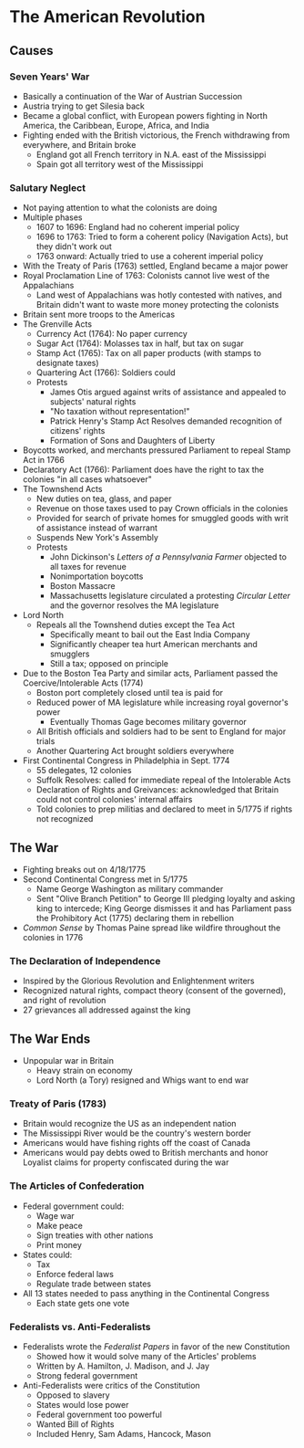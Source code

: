 # The American Revolution
## Causes
### Seven Years' War
* Basically a continuation of the War of Austrian Succession
* Austria trying to get Silesia back
* Became a global conflict, with European powers fighting in North America, the Caribbean, Europe, Africa, and India
* Fighting ended with the British victorious, the French withdrawing from everywhere, and Britain broke
  * England got all French territory in N.A. east of the Mississippi
  * Spain got all territory west of the Mississippi
### Salutary Neglect
* Not paying attention to what the colonists are doing
* Multiple phases
  * 1607 to 1696: England had no coherent imperial policy
  * 1696 to 1763: Tried to form a coherent policy (Navigation Acts), but they didn't work out
  * 1763 onward: Actually tried to use a coherent imperial policy
* With the Treaty of Paris (1763) settled, England became a major power
* Royal Proclamation Line of 1763: Colonists cannot live west of the Appalachians
  * Land west of Appalachians was hotly contested with natives, and Britain didn't want to waste more money protecting the colonists
* Britain sent more troops to the Americas
* The Grenville Acts
  * Currency Act (1764): No paper currency
  * Sugar Act (1764): Molasses tax in half, but tax on sugar
  * Stamp Act (1765): Tax on all paper products (with stamps to designate taxes)
  * Quartering Act (1766): Soldiers could 
  * Protests
    * James Otis argued against writs of assistance and appealed to subjects' natural rights
    * "No taxation without representation!"
    * Patrick Henry's Stamp Act Resolves demanded recognition of citizens' rights
    * Formation of Sons and Daughters of Liberty
* Boycotts worked, and merchants pressured Parliament to repeal Stamp Act in 1766
* Declaratory Act (1766): Parliament does have the right to tax the colonies "in all cases whatsoever"
* The Townshend Acts
  * New duties on tea, glass, and paper
  * Revenue on those taxes used to pay Crown officials in the colonies
  * Provided for search of private homes for smuggled goods with writ of assistance instead of warrant
  * Suspends New York's Assembly
  * Protests
    * John Dickinson's *Letters of a Pennsylvania Farmer* objected to all taxes for revenue
    * Nonimportation boycotts
    * Boston Massacre
    * Massachusetts legislature circulated a protesting *Circular Letter* and the governor resolves the MA legislature
* Lord North
  * Repeals all the Townshend duties except the Tea Act
    * Specifically meant to bail out the East India Company
    * Significantly cheaper tea hurt American merchants and smugglers
    * Still a tax; opposed on principle
* Due to the Boston Tea Party and similar acts, Parliament passed the Coercive/Intolerable Acts (1774)
  * Boston port completely closed until tea is paid for
  * Reduced power of MA legislature while increasing royal governor's power
    * Eventually Thomas Gage becomes military governor
  * All British officials and soldiers had to be sent to England for major trials
  * Another Quartering Act brought soldiers everywhere
* First Continental Congress in Philadelphia in Sept. 1774
  * 55 delegates, 12 colonies
  * Suffolk Resolves: called for immediate repeal of the Intolerable Acts
  * Declaration of Rights and Greivances: acknowledged that Britain could not control colonies' internal affairs
  * Told colonies to prep militias and declared to meet in 5/1775 if rights not recognized
## The War
* Fighting breaks out on 4/18/1775
* Second Continental Congress met in 5/1775
  * Name George Washington as military commander
  * Sent "Olive Branch Petition" to George III pledging loyalty and asking king to intercede; King George dismisses it and has Parliament pass the Prohibitory Act (1775) declaring them in rebellion
* *Common Sense* by Thomas Paine spread like wildfire throughout the colonies in 1776
### The Declaration of Independence
* Inspired by the Glorious Revolution and Enlightenment writers
* Recognized natural rights, compact theory (consent of the governed), and right of revolution
* 27 grievances all addressed against the king
## The War Ends
* Unpopular war in Britain
  * Heavy strain on economy
  * Lord North (a Tory) resigned and Whigs want to end war
### Treaty of Paris (1783)
* Britain would recognize the US as an independent nation
* The Mississippi River would be the country's western border
* Americans would have fishing rights off the coast of Canada
* Americans would pay debts owed to British merchants and honor Loyalist claims for property confiscated during the war
### The Articles of Confederation
* Federal government could:
  * Wage war
  * Make peace
  * Sign treaties with other nations
  * Print money
* States could:
  * Tax
  * Enforce federal laws
  * Regulate trade between states
* All 13 states needed to pass anything in the Continental Congress
  * Each state gets one vote
### Federalists vs. Anti-Federalists
* Federalists wrote the *Federalist Papers* in favor of the new Constitution
  * Showed how it would solve many of the Articles' problems
  * Written by A. Hamilton, J. Madison, and J. Jay
  * Strong federal government
* Anti-Federalists were critics of the Constitution
  * Opposed to slavery
  * States would lose power
  * Federal government too powerful
  * Wanted Bill of Rights
  * Included Henry, Sam Adams, Hancock, Mason
